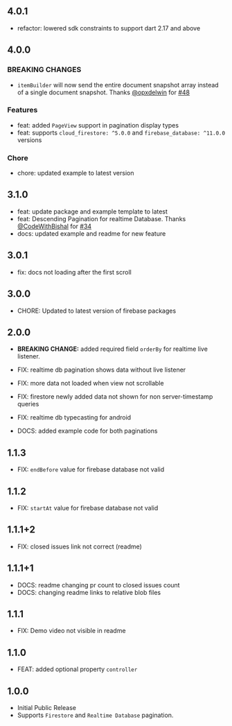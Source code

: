 ## 4.0.1

- refactor: lowered sdk constraints to support dart 2.17 and above

## 4.0.0

### BREAKING CHANGES

- `itemBuilder` will now send the entire document snapshot array instead of a single document snapshot. Thanks [@opxdelwin](https://github.com/opxdelwin) for [#48](https://github.com/OutdatedGuy/firebase_pagination/pull/48)

### Features

- feat: added `PageView` support in pagination display types
- feat: supports `cloud_firestore: ^5.0.0` and `firebase_database: ^11.0.0` versions

### Chore

- chore: updated example to latest version

## 3.1.0

- feat: update package and example template to latest
- feat: Descending Pagination for realtime Database. Thanks [@CodeWithBishal](https://github.com/CodeWithBishal) for [#34](https://github.com/OutdatedGuy/firebase_pagination/pull/34)
- docs: updated example and readme for new feature

## 3.0.1

- fix: docs not loading after the first scroll

## 3.0.0

- CHORE: Updated to latest version of firebase packages

## 2.0.0

- **BREAKING CHANGE:** added required field `orderBy` for realtime live listener.

- FIX: realtime db pagination shows data without live listener
- FIX: more data not loaded when view not scrollable
- FIX: firestore newly added data not shown for non server-timestamp queries
- FIX: realtime db typecasting for android
- DOCS: added example code for both paginations

## 1.1.3

- FIX: `endBefore` value for firebase database not valid

## 1.1.2

- FIX: `startAt` value for firebase database not valid

## 1.1.1+2

- FIX: closed issues link not correct (readme)

## 1.1.1+1

- DOCS: readme changing pr count to closed issues count
- DOCS: changing readme links to relative blob files

## 1.1.1

- FIX: Demo video not visible in readme

## 1.1.0

- FEAT: added optional property `controller`

## 1.0.0

- Initial Public Release
- Supports `Firestore` and `Realtime Database` pagination.

